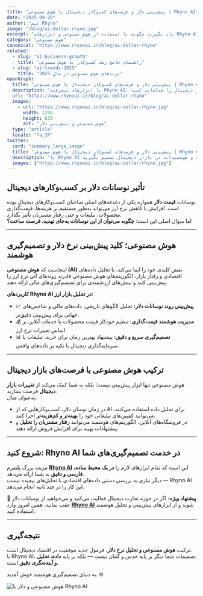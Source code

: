 ```yaml
---
title: "پیش‌بینی دلار و فرصت‌های کسب‌وکار دیجیتال با هوش مصنوعی | Rhyno AI"
date: "2025-09-20"
author: "تیم Rhyno"
image: "/blog/ai-dollar-rhyno.jpg"
excerpt: "یاد بگیرید چگونه با استفاده از هوش مصنوعی و ابزارهای Rhyno AI نوسانات دلار را پیش‌بینی کرده و از فرصت‌های کسب‌وکار دیجیتال نهایت استفاده را ببرید."
category: "هوش مصنوعی"
canonical: "https://www.rhynoai.ir/blog/ai-dollar-rhyno"
related:
  - slug: "ai-business-growth"
    title: "راهنمای جامع رشد کسب‌وکار با هوش مصنوعی"
  - slug: "ai-trends-2025"
    title: "ترندهای هوش مصنوعی در سال 2025"
openGraph:
  title: "پیش‌بینی دلار و فرصت‌های کسب‌وکار دیجیتال با هوش مصنوعی | Rhyno AI"
  description: "با ابزارهای پیشرفته Rhyno AI، روند نوسانات دلار را تحلیل و فرصت‌های جدید بازار دیجیتال را شناسایی کنید."
  url: "https://www.rhynoai.ir/blog/ai-dollar-rhyno"
  images:
    - url: "https://www.rhynoai.ir/blog/ai-dollar-rhyno.jpg"
      width: 1200
      height: 630
      alt: "هوش مصنوعی و پیش‌بینی دلار"
  type: "article"
  locale: "fa_IR"
twitter:
  card: "summary_large_image"
  title: "پیش‌بینی دلار و فرصت‌های کسب‌وکار دیجیتال با هوش مصنوعی | Rhyno AI"
  description: "با Rhyno AI نوسانات دلار را پیش‌بینی کرده و هوشمندانه در بازار دیجیتال تصمیم بگیرید."
  images: ["https://www.rhynoai.ir/blog/ai-dollar-rhyno.jpg"]
---
```


## تأثیر نوسانات دلار بر کسب‌وکارهای دیجیتال

نوسانات **قیمت دلار** همواره یکی از دغدغه‌های اصلی صاحبان کسب‌وکارهای دیجیتال بوده است. افزایش یا کاهش نرخ ارز می‌تواند به‌طور مستقیم بر هزینه‌ها، قیمت‌گذاری محصولات، تبلیغات و حتی رفتار مشتریان تأثیر بگذارد.  
اما سؤال اصلی این است: **چگونه می‌توان از این نوسانات به‌جای تهدید، فرصت ساخت؟**

---

## هوش مصنوعی؛ کلید پیش‌بینی نرخ دلار و تصمیم‌گیری هوشمند

اینجاست که **هوش مصنوعی (AI)** نقش کلیدی خود را ایفا می‌کند. با تحلیل داده‌های اقتصادی و رفتار بازار، الگوریتم‌های هوش مصنوعی قادرند روندهای آتی نرخ ارز را پیش‌بینی کنند و بینش‌های ارزشمندی برای تصمیم‌گیری‌های مالی ارائه دهند.

**کاربردهای Rhyno AI در تحلیل بازار ارز:**
- 📈 **پیش‌بینی روند نوسانات دلار:** تحلیل الگوهای تاریخی، داده‌های مالی و شاخص‌های جهانی برای پیش‌بینی دقیق‌تر.  
- 💰 **مدیریت هوشمند قیمت‌گذاری:** تنظیم خودکار قیمت محصولات یا خدمات آنلاین بر اساس تغییرات نرخ ارز.  
- 📊 **تصمیم‌گیری سریع و دقیق:** پیشنهاد بهترین زمان برای خرید، تبلیغات یا سرمایه‌گذاری دیجیتال با تکیه بر داده‌های واقعی.

---

## ترکیب هوش مصنوعی با فرصت‌های بازار دیجیتال

هوش مصنوعی تنها ابزار پیش‌بینی نیست؛ بلکه به شما کمک می‌کند از **تغییرات بازار دیجیتال** فرصت بسازید.  
به‌عنوان مثال:
- در زمان نوسان دلار، کسب‌وکارهایی که از AI برای تحلیل داده استفاده می‌کنند، می‌توانند کمپین‌های تبلیغاتی خود را **بهینه‌تر و کم‌هزینه‌تر** اجرا کنند.  
- در فروشگاه‌های آنلاین، الگوریتم‌های هوشمند می‌توانند **رفتار مشتریان را تحلیل** و پیشنهادات بهینه برای افزایش فروش ارائه دهند.  

---

## شروع کنید: Rhyno AI در خدمت تصمیم‌گیری‌های شما

مزیت بزرگ پلتفرم **[Rhyno AI](https://www.rhynoai.ir)** این است که تمام ابزارهای لازم را **در یک محیط ساده، فارسی و دقیق** به شما ارائه می‌دهد.  
دیگر نیازی به بررسی دستی داده‌های اقتصادی یا تحلیل‌های پیچیده نیست — Rhyno AI این کار را در چند ثانیه انجام می‌دهد.

🔹 **پیشنهاد ویژه:** اگر در حوزه تجارت دیجیتال فعالیت می‌کنید و می‌خواهید از نوسانات دلار عقب نمانید، همین امروز وارد [**Rhyno AI**](https://www.rhynoai.ir) شوید و از ابزارهای پیش‌بینی و تحلیل هوشمند استفاده کنید.

---

## نتیجه‌گیری

ترکیب **هوش مصنوعی و تحلیل نرخ دلار**، فرمول جدید موفقیت در اقتصاد دیجیتال است.  
با Rhyno AI، تصمیمات شما دیگر بر پایه حدس و گمان نیست — بلکه بر پایه **داده، تحلیل و آینده‌نگری دقیق** است.

به دنیای تصمیم‌گیری هوشمند خوش آمدید. 🌐  

![هوش مصنوعی و دلار با Rhyno AI](/blog/ai-dollar-rhyno.jpg "هوش مصنوعی و دلار با Rhyno AI")
